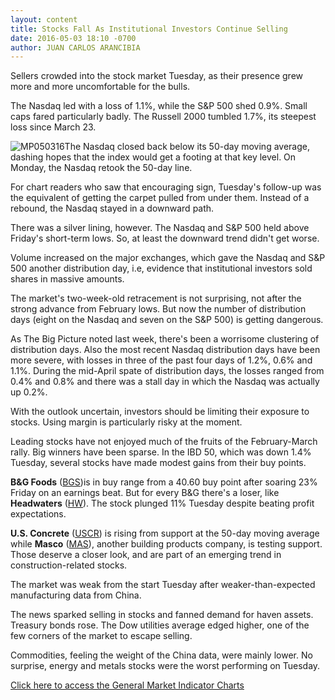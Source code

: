 ```yaml
---
layout: content
title: Stocks Fall As Institutional Investors Continue Selling
date: 2016-05-03 18:10 -0700
author: JUAN CARLOS ARANCIBIA
---
```






Sellers crowded into the stock market Tuesday, as their presence grew more and more uncomfortable for the bulls.


The Nasdaq led with a loss of 1.1%, while the S&P 500 shed 0.9%. Small caps fared particularly badly. The Russell 2000 tumbled 1.7%, its steepest loss since March 23.


![MP050316](https://www.investors.com/wp-content/uploads/2016/05/MP050316-159x300.jpg)The Nasdaq closed back below its 50-day moving average, dashing hopes that the index would get a footing at that key level. On Monday, the Nasdaq retook the 50-day line.


For chart readers who saw that encouraging sign, Tuesday's follow-up was the equivalent of getting the carpet pulled from under them. Instead of a rebound, the Nasdaq stayed in a downward path.


There was a silver lining, however. The Nasdaq and S&P 500 held above Friday's short-term lows. So, at least the downward trend didn't get worse.


Volume increased on the major exchanges, which gave the Nasdaq and S&P 500 another distribution day, i.e, evidence that institutional investors sold shares in massive amounts.


The market's two-week-old retracement is not surprising, not after the strong advance from February lows. But now the number of distribution days (eight on the Nasdaq and seven on the S&P 500) is getting dangerous.


As The Big Picture noted last week, there's been a worrisome clustering of distribution days. Also the most recent Nasdaq distribution days have been more severe, with losses in three of the past four days of 1.2%, 0.6% and 1.1%. During the mid-April spate of distribution days, the losses ranged from 0.4% and 0.8% and there was a stall day in which the Nasdaq was actually up 0.2%.


With the outlook uncertain, investors should be limiting their exposure to stocks. Using margin is particularly risky at the moment.


Leading stocks have not enjoyed much of the fruits of the February-March rally. Big winners have been sparse. In the IBD 50, which was down 1.4% Tuesday, several stocks have made modest gains from their buy points.


**B&G Foods** ([BGS](https://research.investors.com/quote.aspx?symbol=BGS))is in buy range from a 40.60 buy point after soaring 23% Friday on an earnings beat. But for every B&G there's a loser, like **Headwaters** ([HW](https://research.investors.com/quote.aspx?symbol=HW)). The stock plunged 11% Tuesday despite beating profit expectations.


**U.S. Concrete** ([USCR](https://research.investors.com/quote.aspx?symbol=USCR)) is rising from support at the 50-day moving average while **Masco** ([MAS](https://research.investors.com/quote.aspx?symbol=MAS)), another building products company, is testing support. Those deserve a closer look, and are part of an emerging trend in construction-related stocks.


The market was weak from the start Tuesday after weaker-than-expected manufacturing data from China.


The news sparked selling in stocks and fanned demand for haven assets. Treasury bonds rose. The Dow utilities average edged higher, one of the few corners of the market to escape selling.


Commodities, feeling the weight of the China data, were mainly lower. No surprise, energy and metals stocks were the worst performing on Tuesday.


[Click here to access the General Market Indicator Charts](https://www.investors.com/wp-content/uploads/2016/05/IBD0305173209GMI.pdf)




